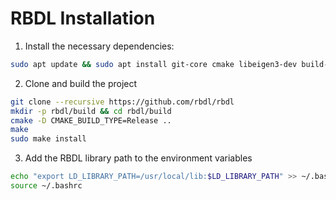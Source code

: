 # RBDL Installation

1. Install the necessary dependencies:

```bash
sudo apt update && sudo apt install git-core cmake libeigen3-dev build-essential
```

2. Clone and build the project

```bash
git clone --recursive https://github.com/rbdl/rbdl
mkdir -p rbdl/build && cd rbdl/build
cmake -D CMAKE_BUILD_TYPE=Release ..
make
sudo make install
```

3. Add the RBDL library path to the environment variables

```bash
echo "export LD_LIBRARY_PATH=/usr/local/lib:$LD_LIBRARY_PATH" >> ~/.bashrc
source ~/.bashrc
```

